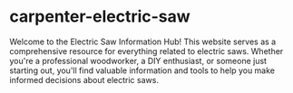 # carpenter-electric-saw
Welcome to the Electric Saw Information Hub! This website serves as a comprehensive resource for everything related to electric saws. Whether you're a professional woodworker, a DIY enthusiast, or someone just starting out, you'll find valuable information and tools to help you make informed decisions about electric saws.
